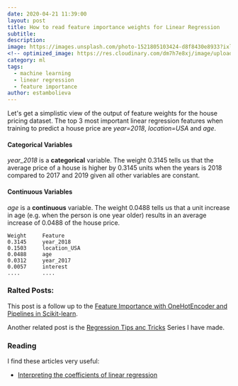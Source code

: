 ```yaml
---
date: 2020-04-21 11:39:00
layout: post
title: How to read feature importance weights for Linear Regression
subtitle:
description: 
image: https://images.unsplash.com/photo-1521805103424-d8f8430e8933?ixlib=rb-1.2.1&ixid=eyJhcHBfaWQiOjEyMDd9&auto=format&fit=crop&w=1050&q=80
<!-- optimized_image: https://res.cloudinary.com/dm7h7e8xj/image/upload/c_scale,w_380/v1559825288/theme17_nlndhx.jpg -->
category: ml
tags:
  - machine learning
  - linear regression
  - feature importance
author: estambolieva
---
```


Let's get a simplistic view of the output of feature weights for the house pricing dataset. The top 3 most important linear regression features when training to predict a house price are *year=2018*, *location=USA* and *age*.

#### Categorical Variables

*year_2018* is a **categorical** variable. The weight 0.3145 tells us that the average price of a house is higher by 0.3145 units when the years is 2018 compared to 2017 and 2019 given all other variables are constant.

#### Continuous Variables

*age* is a **continuous** variable. The weight 0.0488 tells us that a unit increase in age (e.g. when the person is one year older) results in an average increase of 0.0488 of the house price.

```python3
Weight     Feature
0.3145     year_2018
0.1503     location_USA
0.0488     age
0.0312     year_2017
0.0057     interest
....       ....
```

### Ralted Posts:

This post is a follow up to the [Feature Importance with OneHotEncoder and Pipelines in Scikit-learn](http://katstam.com/regression-feature_importance/).

Another related post is the [Regression Tips anc Tricks](http://katstam.com/regression-tips/) Series I have made.

### Reading

I find these articles very useful:
- [Interpreting the coefficients of linear regression](https://towardsdatascience.com/interpreting-the-coefficients-of-linear-regression-cc31d4c6f235)
